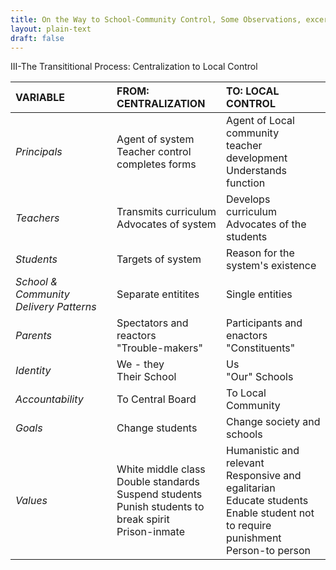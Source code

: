 ```yaml
---
title: On the Way to School-Community Control, Some Observations, excerpt (text)
layout: plain-text
draft: false
---
```


III-The Transititional Process: Centralization to Local Control

|VARIABLE|FROM: CENTRALIZATION|TO: LOCAL CONTROL|
|:-------|:-------------------|:----------------|
|*Principals*|Agent of system <br> Teacher control <br> completes forms|Agent of Local community <br> teacher development <br> Understands function|
|*Teachers*|Transmits curriculum <br> Advocates of system|Develops curriculum <br> Advocates of the students|
|*Students*|Targets of system|Reason for the system's existence|
|*School & Community Delivery Patterns*|Separate entitites|Single entities|
|*Parents*|Spectators and reactors <br> "Trouble-makers"|Participants and enactors <br> "Constituents"|
|*Identity*|We - they <br> Their School|Us <br> "Our" Schools|
|*Accountability*|To Central Board|To Local Community|
|*Goals*|Change students|Change society and schools|
|*Values*|White middle class <br> Double standards <br> Suspend students <br> Punish students to break spirit <br> Prison-inmate|Humanistic and relevant <br> Responsive and egalitarian <br> Educate students <br> Enable student not to require punishment <br> Person-to person|

